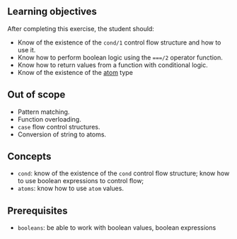 ## Learning objectives

After completing this exercise, the student should:

- Know of the existence of the `cond/1` control flow structure and how to use it.
- Know how to perform boolean logic using the `===/2` operator function.
- Know how to return values from a function with conditional logic.
- Know of the existence of the [atom][atom] type

## Out of scope

- Pattern matching.
- Function overloading.
- `case` flow control structures.
- Conversion of string to atoms.

## Concepts

- `cond`: know of the existence of the `cond` control flow structure; know how to use boolean expressions to control flow;
- `atoms`: know how to use `atom` values.

## Prerequisites

- `booleans`: be able to work with boolean values, boolean expressions

[atom]: https://elixir-lang.org/getting-started/basic-types.html#atoms
